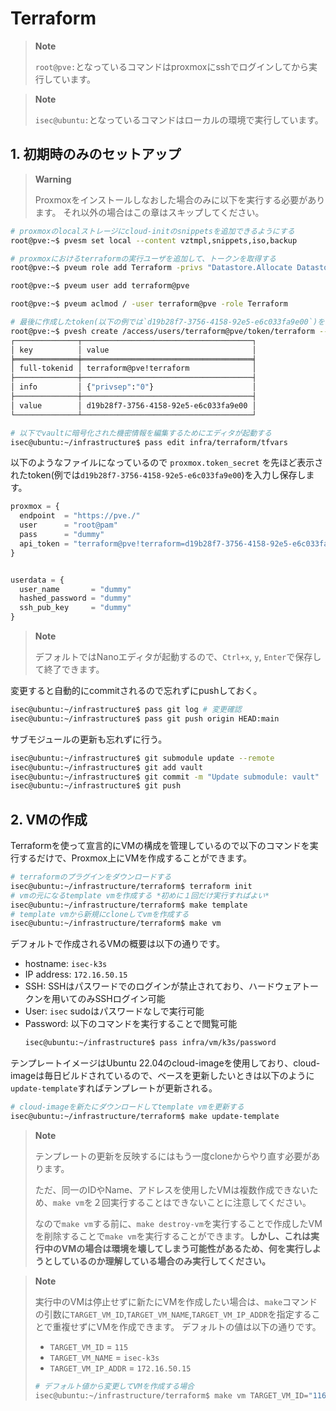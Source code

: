 # Terraform

> **Note**
>
> `root@pve:`となっているコマンドはproxmoxにsshでログインしてから実行しています。

> **Note**
>
> `isec@ubuntu:`となっているコマンドはローカルの環境で実行しています。


## 1. 初期時のみのセットアップ

> **Warning**
>
> Proxmoxをインストールしなおした場合のみに以下を実行する必要があります。
> それ以外の場合はこの章はスキップしてください。


```bash
# proxmoxのlocalストレージにcloud-initのsnippetsを追加できるようにする
root@pve:~$ pvesm set local --content vztmpl,snippets,iso,backup

# proxmoxにおけるterraformの実行ユーザを追加して、トークンを取得する
root@pve:~$ pveum role add Terraform -privs "Datastore.Allocate Datastore.AllocateSpace Datastore.AllocateTemplate Datastore.Audit Pool.Allocate Sys.Audit Sys.Console Sys.Modify SDN.Use VM.Allocate VM.Audit VM.Clone VM.Config.CDROM VM.Config.Cloudinit VM.Config.CPU VM.Config.Disk VM.Config.HWType VM.Config.Memory VM.Config.Network VM.Config.Options VM.Migrate VM.Monitor VM.PowerMgmt User.Modify"

root@pve:~$ pveum user add terraform@pve

root@pve:~$ pveum aclmod / -user terraform@pve -role Terraform

# 最後に作成したtoken(以下の例では`d19b28f7-3756-4158-92e5-e6c033fa9e00`)をvaultに反映する必要がある
root@pve:~$ pvesh create /access/users/terraform@pve/token/terraform --privsep 0
┌──────────────┬──────────────────────────────────────┐
│ key          │ value                                │
╞══════════════╪══════════════════════════════════════╡
│ full-tokenid │ terraform@pve!terraform              │
├──────────────┼──────────────────────────────────────┤
│ info         │ {"privsep":"0"}                      │
├──────────────┼──────────────────────────────────────┤
│ value        │ d19b28f7-3756-4158-92e5-e6c033fa9e00 │
└──────────────┴──────────────────────────────────────┘
```


```bash
# 以下でvaultに暗号化された機密情報を編集するためにエディタが起動する
isec@ubuntu:~/infrastructure$ pass edit infra/terraform/tfvars
```

以下のようなファイルになっているので `proxmox.token_secret` を先ほど表示されたtoken(例では`d19b28f7-3756-4158-92e5-e6c033fa9e00`)を入力し保存します。

```terraform
proxmox = {
  endpoint  = "https://pve./"
  user      = "root@pam"
  pass      = "dummy"
  api_token = "terraform@pve!terraform=d19b28f7-3756-4158-92e5-e6c033fa9e00"
}


userdata = {
  user_name       = "dummy"
  hashed_password = "dummy"
  ssh_pub_key     = "dummy"
}
```

> **Note**
>
> デフォルトではNanoエディタが起動するので、`Ctrl+x`, `y`, `Enter`で保存して終了できます。

変更すると自動的にcommitされるので忘れずにpushしておく。

```bash
isec@ubuntu:~/infrastructure$ pass git log # 変更確認
isec@ubuntu:~/infrastructure$ pass git push origin HEAD:main
```
サブモジュールの更新も忘れずに行う。
```bash
isec@ubuntu:~/infrastructure$ git submodule update --remote
isec@ubuntu:~/infrastructure$ git add vault
isec@ubuntu:~/infrastructure$ git commit -m "Update submodule: vault"
isec@ubuntu:~/infrastructure$ git push
```

## 2. VMの作成

Terraformを使って宣言的にVMの構成を管理しているので以下のコマンドを実行するだけで、Proxmox上にVMを作成することができます。

```bash
# terraformのプラグインをダウンロードする
isec@ubuntu:~/infrastructure/terraform$ terraform init
# vmの元になるtemplate vmを作成する *初めに１回だけ実行すればよい*
isec@ubuntu:~/infrastructure/terraform$ make template
# template vmから新規にcloneしてvmを作成する
isec@ubuntu:~/infrastructure/terraform$ make vm
```

デフォルトで作成されるVMの概要は以下の通りです。
- hostname: `isec-k3s`
- IP address: `172.16.50.15`
- SSH: SSHはパスワードでのログインが禁止されており、ハードウェアトークンを用いてのみSSHログイン可能
- User: `isec` sudoはパスワードなしで実行可能
- Password: 以下のコマンドを実行することで閲覧可能
  ```bash
  isec@ubuntu:~/infrastructure$ pass infra/vm/k3s/password
  ```

テンプレートイメージはUbuntu 22.04のcloud-imageを使用しており、cloud-imageは毎日ビルドされているので、ベースを更新したいときは以下のように`update-template`すればテンプレートが更新される。

```bash
# cloud-imageを新たにダウンロードしてtemplate vmを更新する
isec@ubuntu:~/infrastructure/terraform$ make update-template
```

> **Note**
>
> テンプレートの更新を反映するにはもう一度cloneからやり直す必要があります。
>
> ただ、同一のIDやName、アドレスを使用したVMは複数作成できないため、`make vm`を２回実行することはできないことに注意してください。
>
> なので`make vm`する前に、`make destroy-vm`を実行することで作成したVMを削除することで`make vm`を実行することができます。**しかし、これは実行中のVMの場合は環境を壊してしまう可能性があるため、何を実行しようとしているのか理解している場合のみ実行してください。**

> **Note**
>
> 実行中のVMは停止せずに新たにVMを作成したい場合は、`make`コマンドの引数に`TARGET_VM_ID`,`TARGET_VM_NAME`,`TARGET_VM_IP_ADDR`を指定することで重複せずにVMを作成できます。
> デフォルトの値は以下の通りです。
> - `TARGET_VM_ID` = `115`
> - `TARGET_VM_NAME` = `isec-k3s`
> - `TARGET_VM_IP_ADDR` = `172.16.50.15`
>
> ```bash
> # デフォルト値から変更してVMを作成する場合
> isec@ubuntu:~/infrastructure/terraform$ make vm TARGET_VM_ID="116"TARGET_VM_NAME="isec-k3s-1" TARGET_VM_IP_ADDR="172.16.50.16"
> ```
